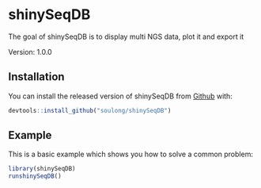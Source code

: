 # shinySeqDB

<!-- badges: start -->
<!-- badges: end -->

The goal of shinySeqDB is to display multi NGS data, plot it and export it 

Version: 1.0.0

## Installation

You can install the released version of shinySeqDB from [Github](https://github.com/soulong/shinySeqDB) with:

``` r
devtools::install_github("soulong/shinySeqDB")
```

## Example

This is a basic example which shows you how to solve a common problem:

``` r
library(shinySeqDB)
runshinySeqDB()
```

